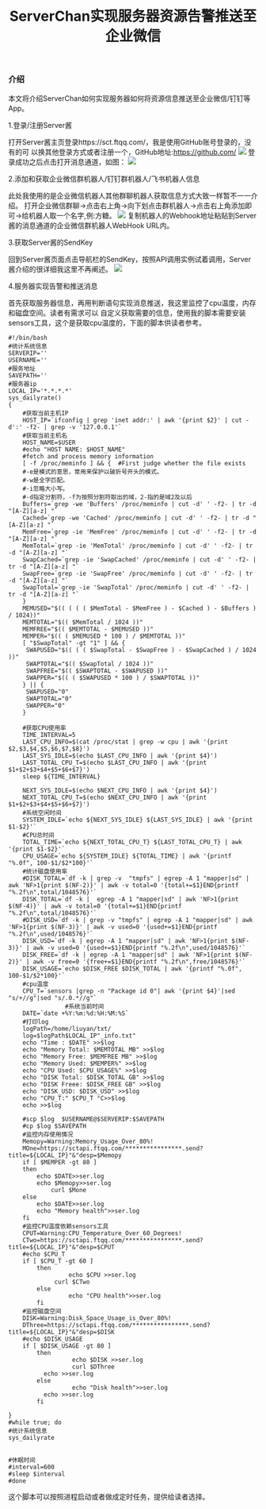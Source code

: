 ﻿---
layout: post
title: ServerChan实现服务器资源告警推送至企业微信
tags: ServerChan,Linux
---

### 介绍
本文将介绍ServerChan如何实现服务器如何将资源信息推送至企业微信/钉钉等App。

1.登录/注册Server酱

打开Server酱主页登录https://sct.ftqq.com/，我是使用GitHub账号登录的，没有的可
以换其他登录方式或者注册一个，GitHub地址:https://github.com/
![](/images/blog/ServerChanEnter.jpg)
登录成功之后点击打开消息通道，如图：
![](/images/blog/NewsAisle.jpg)

2.添加和获取企业微信群机器人/钉钉群机器人/飞书机器人信息

此处我使用的是企业微信机器人其他群聊机器人获取信息方式大致一样暂不一一介绍。
打开企业微信群聊->点击右上角->向下划点击群机器人->点击右上角添加即可->给机器人取一个名字,例:方糖。
![](/images/blog/EnterpriseWeChatRobot.jpg)
复制机器人的Webhook地址粘贴到Server酱的消息通道的企业微信群机器人WebHook URL内。

3.获取Server酱的SendKey

回到Server酱页面点击导航栏的SendKey，按照API调用实例试着调用，Server酱介绍的很详细我这里不再阐述。
![](/images/blog/ServerChanSendKey.jpg)

4.服务器实现告警和推送消息

首先获取服务器信息，再用判断语句实现消息推送，我这里监控了cpu温度，内存和磁盘空间。读者有需求可以
自定义获取需要的信息，使用我的脚本需要安装sensors工具，这个是获取cpu温度的，下面的脚本供读者参考。
```     
#!/bin/bash
#统计系统信息
SERVERIP=''
USERNAME=''
#服务地址
SAVEPATH=''
#服务器ip
LOCAL_IP='*.*.*.*'
sys_dailyrate()
{
	#获取当前主机IP
	HOST_IP=`ifconfig | grep 'inet addr:' | awk '{print $2}' | cut -d':' -f2- | grep -v '127.0.0.1'`
	#获取当前主机名
	HOST_NAME=$USER
	#echo "HOST NAME: $HOST_NAME"
	#fetch and process memory information
	[ -f /proc/meminfo ] && {  #First judge whether the file exists
	#-e是模式的意思，常用来保护以破折号开头的模式。
	#-w是全字匹配。
	#-i忽略大小写。
	#-d指定分割符，-f为按照分割符取出的域，2-指的是域2及以后
	Buffers=`grep -we 'Buffers' /proc/meminfo | cut -d' ' -f2- | tr -d "[A-Z][a-z] "`
	Cached=`grep -we 'Cached' /proc/meminfo | cut -d' ' -f2- | tr -d "[A-Z][a-z] "`
	MemFree=`grep -ie 'MemFree' /proc/meminfo | cut -d' ' -f2- | tr -d "[A-Z][a-z] "`
	MemTotal=`grep -ie 'MemTotal' /proc/meminfo | cut -d' ' -f2- | tr -d "[A-Z][a-z] "`
	SwapCached=`grep -ie 'SwapCached' /proc/meminfo | cut -d' ' -f2- | tr -d "[A-Z][a-z] "`
	SwapFree=`grep -ie 'SwapFree' /proc/meminfo | cut -d' ' -f2- | tr -d "[A-Z][a-z] "`
	SwapTotal=`grep -ie 'SwapTotal' /proc/meminfo | cut -d' ' -f2- | tr -d "[A-Z][a-z] "`
	}
	MEMUSED="$(( ( ( ( $MemTotal - $MemFree ) - $Cached ) - $Buffers ) / 1024))"
	MEMTOTAL="$(( $MemTotal / 1024 ))"
	MEMFREE="$(( $MEMTOTAL - $MEMUSED ))"
	MEMPER="$(( ( $MEMUSED * 100 ) / $MEMTOTAL ))"
	[ "$SwapTotal" -gt "1" ] && {
	 SWAPUSED="$(( ( ( $SwapTotal - $SwapFree ) - $SwapCached ) / 1024 ))"
	 SWAPTOTAL="$(( $SwapTotal / 1024 ))"
	 SWAPFREE="$(( $SWAPTOTAL - $SWAPUSED ))"
	 SWAPPER="$(( ( $SWAPUSED * 100 ) / $SWAPTOTAL ))" 
	} || {
	 SWAPUSED="0"
	 SWAPTOTAL="0"
	 SWAPPER="0" 
	}
	
	#获取CPU使用率
	TIME_INTERVAL=5
	LAST_CPU_INFO=$(cat /proc/stat | grep -w cpu | awk '{print $2,$3,$4,$5,$6,$7,$8}')
	LAST_SYS_IDLE=$(echo $LAST_CPU_INFO | awk '{print $4}')
	LAST_TOTAL_CPU_T=$(echo $LAST_CPU_INFO | awk '{print $1+$2+$3+$4+$5+$6+$7}')
	sleep ${TIME_INTERVAL}
	
	NEXT_SYS_IDLE=$(echo $NEXT_CPU_INFO | awk '{print $4}')
	NEXT_TOTAL_CPU_T=$(echo $NEXT_CPU_INFO | awk '{print $1+$2+$3+$4+$5+$6+$7}')
	#系统空闲时间
	SYSTEM_IDLE=`echo ${NEXT_SYS_IDLE} ${LAST_SYS_IDLE} | awk '{print $1-$2}'`
	#CPU总时间
	TOTAL_TIME=`echo ${NEXT_TOTAL_CPU_T} ${LAST_TOTAL_CPU_T} | awk '{print $1-$2}'`
	CPU_USAGE=`echo ${SYSTEM_IDLE} ${TOTAL_TIME} | awk '{printf "%.0f", 100-$1/$2*100}'`
	#统计磁盘使用率
	#DISK_TOTAL=`df -k | grep -v  "tmpfs" | egrep -A 1 "mapper|sd" | awk 'NF>1{print $(NF-2)}' | awk -v total=0 '{total+=$1}END{printf "%.2f\n",total/1048576}'`
	DISK_TOTAL=`df -k |  egrep -A 1 "mapper|sd" | awk 'NF>1{print $(NF-4)}' | awk -v total=0 '{total+=$1}END{printf "%.2f\n",total/1048576}'`
	#DISK_USD=`df -k | grep -v "tmpfs" | egrep -A 1 "mapper|sd" | awk 'NF>1{print $(NF-3)}' | awk -v used=0 '{used+=$1}END{printf "%.2f\n",used/1048576}'` 
	DISK_USD=`df -k | egrep -A 1 "mapper|sd" | awk 'NF>1{print $(NF-3)}' | awk -v used=0 '{used+=$1}END{printf "%.2f\n",used/1048576}'` 
	DISK_FREE=`df -k | egrep -A 1 "mapper|sd" | awk 'NF>1{print $(NF-2)}' | awk -v free=0 '{free+=$1}END{printf "%.2f\n",free/1048576}'`
	DISK_USAGE=`echo $DISK_FREE $DISK_TOTAL | awk '{printf "%.0f", 100-$1/$2*100}'`
	#cpu温度
	CPU_T=`sensors |grep -n "Package id 0"| awk '{print $4}'|sed "s/+//g"|sed "s/.0.*//g"`
                #系统当前时间
	DATE=`date +%Y:%m:%d:%H:%M:%S`
	#打印log
	logPath=/home/liuyan/txt/
	log=$logPath$LOCAL_IP"_info.txt"
	echo "Time : $DATE" >>$log
	echo "Memory Total: $MEMTOTAL MB" >>$log
	echo "Memory Free: $MEMFREE MB" >>$log
	echo "Memory Used: $MEMPER%" >>$log
	echo "CPU Used: $CPU_USAGE%" >>$log
	echo "DISK Total: $DISK_TOTAL GB" >>$log
	echo "DISK Freee: $DISK_FREE GB" >>$log
	echo "DISK_USD: $DISK_USD" >>$log
	echo "CPU_T:" $CPU_T °C>>$log
	echo >>$log
	
	#scp $log  $USERNAME@$SERVERIP:$SAVEPATH
	#cp $log $SAVEPATH
	#监控内存使用情况
	Memopy=Warning:Memory_Usage_Over_80%!
	MOne=https://sctapi.ftqq.com/****************.send?title=${LOCAL_IP}"&"desp=$Memopy
	if [ $MEMPER -gt 80 ]
	then
		echo $DATE>>ser.log
		echo $Memopy>>ser.log
         	curl $Mone
	else
		echo $DATE>>ser.log
		echo "Memory health">>ser.log
	fi
	#监控CPU温度依赖sensors工具
	CPUT=Warning:CPU_Temperature_Over_60_Degrees!
	CTwo=https://sctapi.ftqq.com/****************.send?title=${LOCAL_IP}"&"desp=$CPUT
	#echo $CPU_T
	if [ $CPU_T -gt 60 ]
        then
                 echo $CPU >>ser.log
	         curl $CTwo
        else
                 echo "CPU health">>ser.log
        fi
	#监控磁盘空间
	DISK=Warning:Disk_Space_Usage_is_Over_80%!
	DThree=https://sctapi.ftqq.com/****************.send?title=${LOCAL_IP}"&"desp=$DISK
	#echo $DISK_USAGE
	if [ $DISK_USAGE -gt 80 ]
        then
                  echo $DISK >>ser.log
                  curl $DThree
		  echo >>ser.log
        else
                  echo "Disk health">>ser.log
		  echo >>ser.log
        fi

}
#while true; do
#统计系统信息 
sys_dailyrate


#休眠时间
#interval=600
#sleep $interval
#done
```    
这个脚本可以按照进程启动或者做成定时任务，提供给读者选择。
